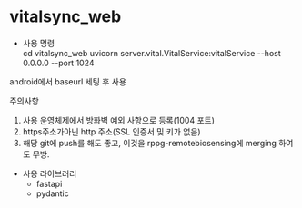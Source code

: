 # vitalsync_web

- 사용 명령  
 cd vitalsync_web
 uvicorn server.vital.VitalService:vitalService --host 0.0.0.0 --port 1024

android에서 baseurl 세팅 후 사용

주의사항
1. 사용 운영체제에서 방화벽 예외 사항으로 등록(1004 포트)
2. https주소가아닌 http 주소(SSL 인증서 및 키가 없음)
3. 해당 git에 push를 해도 좋고, 이것을 rppg-remotebiosensing에 merging 하여도 무방.

- 사용 라이브러리
  - fastapi
  - pydantic